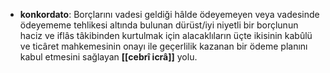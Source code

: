 - **konkordato**:  Borçlarını vadesi geldiği hâlde ödeyemeyen veya vadesinde ödeyememe tehlikesi altında bulunan dürüst/iyi niyetli bir borçlunun haciz ve iflâs tâkibinden kurtulmak için alacaklıların üçte ikisinin kabûlü ve ticâret mahkemesinin onayı ile geçerlilik kazanan bir ödeme planını kabul etmesini sağlayan **[[cebrî icrâ]]** yolu.